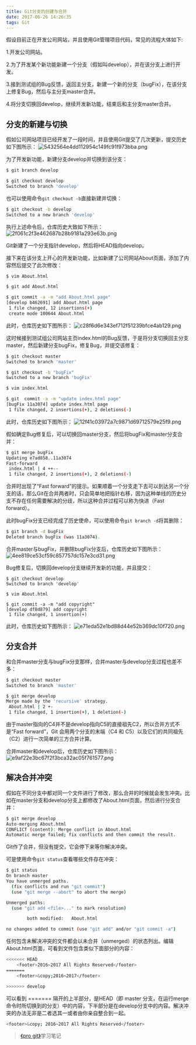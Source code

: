 ```yaml
---
title: Git分支的创建与合并
date: 2017-06-26 14:26:35
tags: Git
---
```

假设目前正在开发公司网站，并且使用Git管理项目代码，常见的流程大体如下:

1.开发公司网站。

2.为了开发某个新功能新建一个分支（假如叫develop），并在该分支上进行开发。

3.接到测试组的Bug反馈，返回主分支，新建一个新的分支（bugFix），在该分支上修复Bug，然后与主分支master合并。

4.将分支切换回develop，继续开发新功能，结束后和主分支master合并。
<!--more-->
## 分支的新建与切换
假如公司网站项目已经开发了一段时间，并且使用Git提交了几次更新，提交历史如下图所示：
![5432564e4dd112954c149fc91f973bba.png](img/5432564e4dd112954c149fc91f973bba.png)

为了开发新功能，新建分支develop并切换到该分支：
```bash
$ git branch develop

$ git checkout develop
Switched to branch 'develop'
```
也可以使用命令`git checkout -b`直接新建并切换：
```bash
$ git checkout -b develop
Switched to a new branch 'develop'
```
执行上述命令后，仓库历史大致如下所示：
![2f061c2f3e462687b28b9181a293e63b.png](img/2f061c2f3e462687b28b9181a293e63b.png)

Git新建了一个分支指针develop，然后将HEAD指向develop。

接下来在该分支上开心的开发新功能，比如新建了公司网站About页面，添加了内容然后提交了此次修改：
```bash
$ vim About.html

$ git add About.html

$ git commit -a -m "add About.html page"
[develop b462691] add About.html page
 1 file changed, 12 insertions(+)
 create mode 100644 About.html
```
此时，仓库历史如下图所示：
![c28f6d6e343ef712f51239bfce4ab129.png](img/c28f6d6e343ef712f51239bfce4ab129.png)

这时候接到测试组公司网站主页index.html的Bug反馈，于是将分支切换回主分支master，然后新建分支bugFix，修复Bug，并提交该修复：
```bash
$ git checkout master
Switched to branch 'master'

$ git checkout -b "bugFix"
Switched to a new branch 'bugFix'

$ vim index.html

$ git  commit -a -m "update index.html page"
[bugFix 11a3074] update index.html page
 1 file changed, 2 insertions(+), 2 deletions(-)
```
此时，仓库历史如下图所示：
![12f41c03972a7c9871d69712579e25f9.png](img/12f41c03972a7c9871d69712579e25f9.png)

假如确定Bug修复后，可以切换回master分支，然后将bugFix和master分支合并：
```bash
$ git merge bugFix
Updating e7ad858..11a3074
Fast-forward
 index.html | 4 ++--
 1 file changed, 2 insertions(+), 2 deletions(-)
```
合并时出现了“Fast forward”的提示。如果顺着一个分支走下去可以到达另一个分支的话，那么Git在合并两者时，只会简单地把指针右移，因为这种单线的历史分支不存在任何需要解决的分歧，所以这种合并过程可以称为快进（Fast forward）。

此时bugFix分支已经完成了历史使命，可以使用命令`git branch -d`将其删除：
```bash
$ git branch -d bugFix
Deleted branch bugFix (was 11a3074).
```
合并master与bugFix，并删除bugFix分支后，仓库历史如下图所示：
![4ee819ce53cf59c857757dc157e3cd31.png](img/4ee819ce53cf59c857757dc157e3cd31.png)

Bug修复后，切换回develop分支继续开发新的功能，并且提交：
```
$ git checkout develop
Switched to branch 'develop'

$ vim About.html

$ git commit -a -m "add copyright"
[develop df8d879] add copyright
 1 file changed, 1 insertion(+)
```
此时，仓库历史如下图所示：
![e71eda52e1bd88d44e52b369dc10f720.png](img/e71eda52e1bd88d44e52b369dc10f720.png)

## 分支合并
和合并master分支与bugFix分支那样，合并master与develop分支过程也差不多：
```bash
$ git checkout master
Switched to branch 'master'

$ git merge develop
Merge made by the 'recursive' strategy.
 About.html | 2 +-
 1 file changed, 1 insertion(+), 1 deletion(-)
```
由于master指向的C4并不是develop指向C5的直接祖先C2，所以合并方式不是“Fast forward”，Git 会用两个分支的末端（C4 和 C5）以及它们的共同祖先（C2）进行一次简单的三方合并计算。

合并master和develop后，仓库历史如下图所示：
![e9af22e3bc67f2f3bca32ac05f761577.png](img/e9af22e3bc67f2f3bca32ac05f761577.png)

## 解决合并冲突
假如在不同分支中都对同一个文件进行了修改，那么合并的时候就会发生冲突。比如在master分支和develop分支上都修改了About.html页面，然后进行分支合并：
```bash
$ git merge develop
Auto-merging About.html
CONFLICT (content): Merge conflict in About.html
Automatic merge failed; fix conflicts and then commit the result.
```
Git作了合并，但没有提交，它会停下来等你解决冲突。

可是使用命令`git status`查看哪些文件存在冲突：
```bash
$ git status
On branch master
You have unmerged paths.
  (fix conflicts and run "git commit")
  (use "git merge --abort" to abort the merge)

Unmerged paths:
  (use "git add <file>..." to mark resolution)

        both modified:   About.html

no changes added to commit (use "git add" and/or "git commit -a")
```
任何包含未解决冲突的文件都会以未合并（unmerged）的状态列出。编辑About.html页面，可看到文件包含类似下面部分的内容：
```bash
<<<<<<< HEAD
	<footer>2016~2017 All Rights Reserved</footer>
=======
	<footer>&copy;2016~2017</footer>

>>>>>>> develop
```
可以看到 ======= 隔开的上半部分，是HEAD（即 master 分支，在运行merge命令时所切换到的分支）中的内容，下半部分是在develop分支中的内容。解决冲突的办法无非是二者选其一或者由你亲自整合到一起。
```bash
<footer>&copy; 2016~2017 All Rights Reserved</footer>
```

> [《pro git》](http://iissnan.com/progit/)学习笔记
